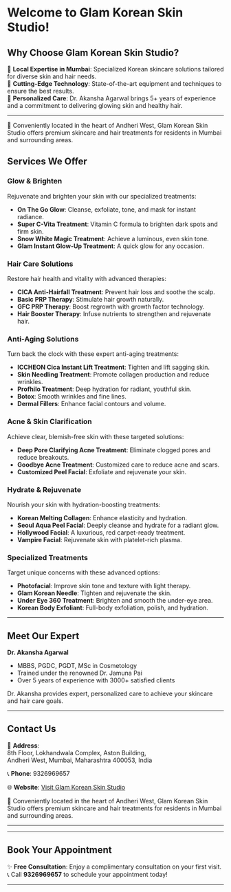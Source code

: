 # Welcome to Glam Korean Skin Studio!  
## Why Choose Glam Korean Skin Studio?  
🌟 **Local Expertise in Mumbai**: Specialized Korean skincare solutions tailored for diverse skin and hair needs.  
🌟 **Cutting-Edge Technology**: State-of-the-art equipment and techniques to ensure the best results.  
🌟 **Personalized Care**: Dr. Akansha Agarwal brings 5+ years of experience and a commitment to delivering glowing skin and healthy hair.  

---
📍 Conveniently located in the heart of Andheri West, Glam Korean Skin Studio offers premium skincare and hair treatments for residents in Mumbai and surrounding areas.  
## Services We Offer  

### **Glow & Brighten**  
Rejuvenate and brighten your skin with our specialized treatments:  
- **On The Go Glow**: Cleanse, exfoliate, tone, and mask for instant radiance.  
- **Super C-Vita Treatment**: Vitamin C formula to brighten dark spots and firm skin.  
- **Snow White Magic Treatment**: Achieve a luminous, even skin tone.  
- **Glam Instant Glow-Up Treatment**: A quick glow for any occasion.  

### **Hair Care Solutions**  
Restore hair health and vitality with advanced therapies:  
- **CICA Anti-Hairfall Treatment**: Prevent hair loss and soothe the scalp.  
- **Basic PRP Therapy**: Stimulate hair growth naturally.  
- **GFC PRP Therapy**: Boost regrowth with growth factor technology.  
- **Hair Booster Therapy**: Infuse nutrients to strengthen and rejuvenate hair.  

### **Anti-Aging Solutions**  
Turn back the clock with these expert anti-aging treatments:  
- **ICCHEON Cica Instant Lift Treatment**: Tighten and lift sagging skin.  
- **Skin Needling Treatment**: Promote collagen production and reduce wrinkles.  
- **Profhilo Treatment**: Deep hydration for radiant, youthful skin.  
- **Botox**: Smooth wrinkles and fine lines.  
- **Dermal Fillers**: Enhance facial contours and volume.  

### **Acne & Skin Clarification**  
Achieve clear, blemish-free skin with these targeted solutions:  
- **Deep Pore Clarifying Acne Treatment**: Eliminate clogged pores and reduce breakouts.  
- **Goodbye Acne Treatment**: Customized care to reduce acne and scars.  
- **Customized Peel Facial**: Exfoliate and rejuvenate your skin.  

### **Hydrate & Rejuvenate**  
Nourish your skin with hydration-boosting treatments:  
- **Korean Melting Collagen**: Enhance elasticity and hydration.  
- **Seoul Aqua Peel Facial**: Deeply cleanse and hydrate for a radiant glow.  
- **Hollywood Facial**: A luxurious, red carpet-ready treatment.  
- **Vampire Facial**: Rejuvenate skin with platelet-rich plasma.  

### **Specialized Treatments**  
Target unique concerns with these advanced options:  
- **Photofacial**: Improve skin tone and texture with light therapy.  
- **Glam Korean Needle**: Tighten and rejuvenate the skin.  
- **Under Eye 360 Treatment**: Brighten and smooth the under-eye area.  
- **Korean Body Exfoliant**: Full-body exfoliation, polish, and hydration.  

---

## Meet Our Expert  

**Dr. Akansha Agarwal**  
- MBBS, PGDC, PGDT, MSc in Cosmetology  
- Trained under the renowned Dr. Jamuna Pai  
- Over 5 years of experience with 3000+ satisfied clients  

Dr. Akansha provides expert, personalized care to achieve your skincare and hair care goals.  

---

## Contact Us  

📍 **Address**:  
8th Floor, Lokhandwala Complex, Aston Building,  
Andheri West, Mumbai, Maharashtra 400053, India  

📞 **Phone**: 9326969657  

🌐 **Website**: [Visit Glam Korean Skin Studio](http://glamkoreanstudio.com/)  


📍 Conveniently located in the heart of Andheri West, Glam Korean Skin Studio offers premium skincare and hair treatments for residents in Mumbai and surrounding areas.  

---
---

## Book Your Appointment  

✨ **Free Consultation**: Enjoy a complimentary consultation on your first visit.  
📞 Call **9326969657** to schedule your appointment today!  

---

